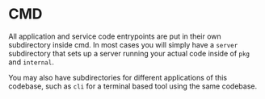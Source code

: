 # CMD

All application and service code entrypoints are put in their own subdirectory inside cmd. In most cases you will simply have a `server` subdirectory that sets up a server running your actual code inside of `pkg` and `internal`.

You may also have subdirectories for different applications of this codebase, such as `cli` for a terminal based tool using the same codebase.
